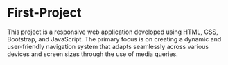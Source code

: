 # First-Project
This project is a responsive web application developed using HTML, CSS, Bootstrap, and JavaScript. The primary focus is on creating a dynamic and user-friendly navigation system that adapts seamlessly across various devices and screen sizes through the use of media queries.
